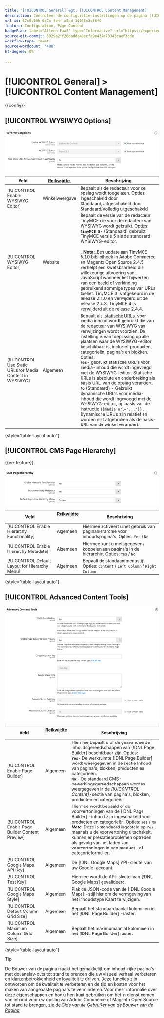 ```yaml
---
title: '[!UICONTROL General] &gt; [!UICONTROL Content Management]'
description: Controleer de configuratie-instellingen op de pagina [!UICONTROL General] &gt; [!UICONTROL Content Management] van Commerce Admin.
exl-id: 67c5e89b-0a7c-4e4f-a5ad-10376c3ef6f9
feature: Configuration, Page Content
badgePaas: label="Alleen PaaS" type="Informative" url="https://experienceleague.adobe.com/nl/docs/commerce/user-guides/product-solutions" tooltip="Is alleen van toepassing op Adobe Commerce op Cloud-projecten (door Adobe beheerde PaaS-infrastructuur) en op projecten in het veld."
source-git-commit: 5929a2ff26dadda40ecfa9e435a73343caef3cde
workflow-type: tm+mt
source-wordcount: '488'
ht-degree: 0%

---
```


# [!UICONTROL General] > [!UICONTROL Content Management]

{{config}}

## [!UICONTROL WYSIWYG Options]

![&#x200B; de Opties van WYSIWYG &#x200B;](./assets/content-management-wysiwyg-options.png)<!-- zoom -->

<!-- [WYSIWYG Options](https://experienceleague.adobe.com/nl/docs/commerce-admin/content-design/wysiwyg/editor) -->

| Veld | [&#x200B; Reikwijdte &#x200B;](../../getting-started/websites-stores-views.md#scope-settings) | Beschrijving |
|--- |--- |--- |
| [!UICONTROL Enable WYSIWYG Editor] | Winkelweergave | Bepaalt als de redacteur voor de opslag wordt toegelaten. Opties: Ingeschakeld door Standaard/Uitgeschakeld door Standaard/Volledig uitgeschakeld |
| [!UICONTROL WYSIWYG Editor] | Website | Bepaalt de versie van de redacteur TinyMCE die voor de redacteur van WYSIWYG wordt gebruikt. Opties: <br/>**`TinyMCE 5`**- (Standaard) gebruikt TinyMCE versie 5 als de standaard WYSIWYG-editor.<br><br>_ **&#x200B; Nota:**&#x200B;_Een update aan TinyMCE 5.10 bibliotheek in Adobe Commerce en Magento Open Source 2.4.5 verhelpt een kwetsbaarheid die willekeurige uitvoering van JavaScript wanneer het bijwerken van een beeld of verbinding gebruikend sommige types van URLs toeliet. TinyMCE 3 is afgekeurd in de release 2.4.0 en verwijderd uit de release 2.4.3. TinyMCE 4 is verwijderd uit de release 2.4.4. |
| [!UICONTROL Use Static URLs for Media Content in WYSIWYG] | Algemeen | Bepaalt als [&#x200B; statische URLs &#x200B;](../../content-design/catalog-urls-dynamic-media.md) voor media inhoud wordt gebruikt die van de redacteur van WYSIWYG van verwijzingen wordt voorzien. De instelling is van toepassing op alle plaatsen waar de WYSIWYG-editor beschikbaar is, inclusief producten, categorieën, pagina&#39;s en blokken. Opties: <br/>**`Yes`**- gebruikt statische URL&#39;s voor media-inhoud die wordt ingevoegd met de WYSIWYG-editor. Statische URLs is absolute en onderbreking als [&#x200B; basis URL &#x200B;](../../stores-purchase/store-urls.md) van de opslag verandert.<br/>**`No`** (Standaard) - Gebruikt dynamische URL&#39;s voor media-inhoud die wordt ingevoegd met de WYSIWYG-editor, op basis van de instructie `{{media url="..."}}` . Dynamische URL&#39;s zijn relatief en worden niet afgebroken als de basis-URL van de winkel verandert. |

{style="table-layout:auto"}

## [!UICONTROL CMS Page Hierarchy]

{{ee-feature}}

![&#x200B; de Hiërarchie van de Pagina van CMS &#x200B;](./assets/content-management-cms-page-hierarchy.png)<!-- zoom -->

<!--[CMS Page Hierarchy](https://experienceleague.adobe.com/nl/docs/commerce-admin/content-design/elements/pages/page-hierarchy) -->

| Veld | [&#x200B; Reikwijdte &#x200B;](../../getting-started/websites-stores-views.md#scope-settings) | Beschrijving |
|--- |--- |--- |
| [!UICONTROL Enable Hierarchy Functionality] | Algemeen | Hiermee activeert u het gebruik van paginahiërarchie voor inhoudspagina&#39;s. Opties: `Yes` / `No` |
| [!UICONTROL Enable Hierarchy Metadata] | Algemeen | Hiermee kunt u metagegevens koppelen aan pagina&#39;s in de hiërarchie. Opties: `Yes` / `No` |
| [!UICONTROL Default Layout for Hierarchy Menu] | Algemeen | Bepaalt de standaardmenustijl. Opties: `Content` / `Left Column` / `Right Column` |

{style="table-layout:auto"}

## [!UICONTROL Advanced Content Tools]

![&#x200B; Geavanceerde Hulpmiddelen van de Inhoud &#x200B;](./assets/content-management-advanced-content-tools.png)<!-- zoom -->

<!-- [Advanced Content Tools](https://experienceleague.adobe.com/nl/docs/commerce-admin/page-builder/walkthrough/3-catalog-content) -->

| Veld | [&#x200B; Reikwijdte &#x200B;](../../getting-started/websites-stores-views.md#scope-settings) | Beschrijving |
|--- |--- |--- |
| [!UICONTROL Enable Page Builder] | Algemeen | Hiermee bepaalt u of de geavanceerde inhoudsgereedschappen van [!DNL Page Builder] beschikbaar zijn. Opties: <br/>**`Yes`**- De werkruimte [!DNL Page Builder] wordt weergegeven in de sectie Inhoud van pagina&#39;s, blokken, producten en categorieën.<br/>**`No`** - De standaard CMS-bewerkingsgereedschappen worden weergegeven in de _[!UICONTROL Content]_-sectie van pagina&#39;s, blokken, producten en categorieën. |
| [!UICONTROL Enable Page Builder Content Preview] | Algemeen | Hiermee wordt bepaald of de voorvertoningen van de [!DNL Page Builder] -inhoud zijn ingeschakeld voor producten en categorieën. Opties: `Yes` / `No` <br/>**_Note:_** Deze is standaard ingesteld op `Yes` , maar als u de voorvertoning uitschakelt, kunnen er prestatieproblemen optreden als gevolg van het laden van voorvertoningen in een product- of categorieformulier. |
| [!UICONTROL Google Maps API Key] | Algemeen | De [!DNL Google Maps] API-sleutel van uw Google-account. |
| [!UICONTROL Test Key] |  | Hiermee wordt de API-sleutel van [!DNL Google Maps] gevalideerd. |
| [!UICONTROL Google Maps Style] | Algemeen | Plak de JSON-code van de [!DNL Google Maps] -stijl hier om de vormgeving van het inhoudstype Kaart te wijzigen. |
| [!UICONTROL Default Column Grid Size] | Algemeen | Bepaalt het standaardaantal kolommen in het [!DNL Page Builder] -raster. |
| [!UICONTROL Maximum Column Grid Size] | Algemeen | Bepaalt het maximumaantal kolommen in het [!DNL Page Builder] raster. |

{style="table-layout:auto"}

>[!TIP]
>
>De Bouwer van de pagina maakt het gemakkelijk om inhoud-rijke pagina&#39;s met douanelay-outs tot stand te brengen die uw visueel verhaal verbeteren en klantenbetrokkenheid en loyaliteit te drijven. Deze functies zijn ontworpen om de kwaliteit te verbeteren en de tijd en kosten voor het maken van aangepaste pagina&#39;s te verminderen. Voor meer informatie over deze eigenschappen en hoe u hen kunt gebruiken om het in dienst nemen van inhoud voor uw opslag van Adobe Commerce of Magento Open Source tot stand te brengen, zie de [_Gids van de Gebruiker van de Bouwer van de Pagina_](../../page-builder/guide-overview.md).
